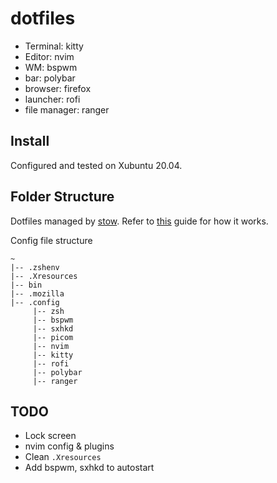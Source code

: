 # dotfiles

- Terminal: kitty
- Editor: nvim
- WM: bspwm
- bar: polybar
- browser: firefox
- launcher: rofi
- file manager: ranger

## Install

Configured and tested on Xubuntu 20.04.


## Folder Structure
Dotfiles managed by [stow](https://www.gnu.org/software/stow/). Refer to
[this](https://www.gnu.org/software/stow/) guide for how it works.

Config file structure

```
~
|-- .zshenv
|-- .Xresources
|-- bin
|-- .mozilla
|-- .config
     |-- zsh
     |-- bspwm
     |-- sxhkd
     |-- picom
     |-- nvim
     |-- kitty
     |-- rofi
     |-- polybar
     |-- ranger 
```


## TODO
- Lock screen
- nvim config & plugins
- Clean `.Xresources`
- Add bspwm, sxhkd to autostart

